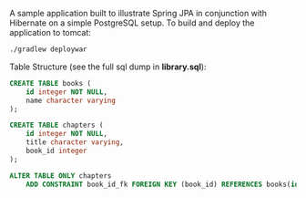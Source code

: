 A sample application built to illustrate Spring JPA in conjunction with Hibernate on a simple PostgreSQL setup. To build and deploy the application to tomcat:

```bash
./gradlew deploywar
```

Table Structure (see the full sql dump in **library.sql**):

```sql
CREATE TABLE books (
    id integer NOT NULL,
    name character varying
);

CREATE TABLE chapters (
    id integer NOT NULL,
    title character varying,
    book_id integer
);

ALTER TABLE ONLY chapters
    ADD CONSTRAINT book_id_fk FOREIGN KEY (book_id) REFERENCES books(id) ON DELETE CASCADE;
```